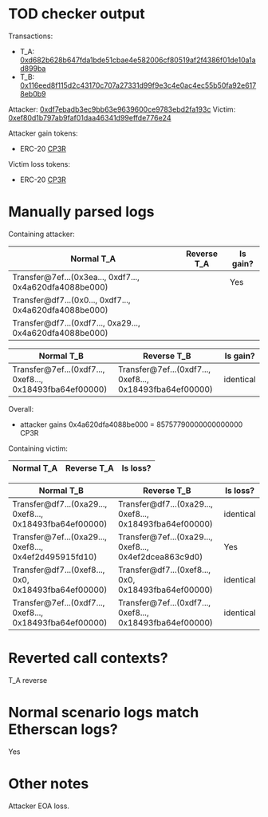 # TOD checker output

Transactions:
- T_A: [0xd682b628b647fda1bde51cbae4e582006cf80519af2f4386f01de10a1ad899ba](https://etherscan.io/tx/0xd682b628b647fda1bde51cbae4e582006cf80519af2f4386f01de10a1ad899ba)
- T_B: [0x116eed8f115d2c43170c707a27331d99f9e3c4e0ac4ec55b50fa92e6178eb0b9](https://etherscan.io/tx/0x116eed8f115d2c43170c707a27331d99f9e3c4e0ac4ec55b50fa92e6178eb0b9)


Attacker: [0xdf7ebadb3ec9bb63e9639600ce9783ebd2fa193c](https://etherscan.io/address/0xdf7ebadb3ec9bb63e9639600ce9783ebd2fa193c)
Victim: [0xef80d1b797ab9faf01daa46341d99effde776e24](https://etherscan.io/address/0xef80d1b797ab9faf01daa46341d99effde776e24)

Attacker gain tokens:
- ERC-20 [CP3R](https://etherscan.io/token/0x7ef1081ecc8b5b5b130656a41d4ce4f89dbbcc8c)

Victim loss tokens:
- ERC-20 [CP3R](https://etherscan.io/token/0x7ef1081ecc8b5b5b130656a41d4ce4f89dbbcc8c)

# Manually parsed logs

Containing attacker:

| Normal T_A                                               | Reverse T_A | Is gain? |
|----------------------------------------------------------|-------------|----------|
| Transfer@7ef...(0x3ea..., 0xdf7..., 0x4a620dfa4088be000) | <reverted>  | Yes      |
| Transfer@df7...(0x0..., 0xdf7..., 0x4a620dfa4088be000)   | <reverted>  |          |
| Transfer@df7...(0xdf7..., 0xa29..., 0x4a620dfa4088be000) | <reverted>  |          |

| Normal T_B                                               | Reverse T_B                                              | Is gain?  |
|----------------------------------------------------------|----------------------------------------------------------|-----------|
| Transfer@7ef...(0xdf7..., 0xef8..., 0x18493fba64ef00000) | Transfer@7ef...(0xdf7..., 0xef8..., 0x18493fba64ef00000) | identical |

Overall:
- attacker gains 0x4a620dfa4088be000 = 85757790000000000000 CP3R

Containing victim:

| Normal T_A | Reverse T_A | Is loss? |
|------------|-------------|----------|

| Normal T_B                                               | Reverse T_B                                              | Is loss?  |
|----------------------------------------------------------|----------------------------------------------------------|-----------|
| Transfer@df7...(0xa29..., 0xef8..., 0x18493fba64ef00000) | Transfer@df7...(0xa29..., 0xef8..., 0x18493fba64ef00000) | identical |
| Transfer@7ef...(0xa29..., 0xef8..., 0x4ef2d495915fd10)   | Transfer@7ef...(0xa29..., 0xef8..., 0x4ef2dcea863c9d0)   | Yes       |
| Transfer@df7...(0xef8..., 0x0, 0x18493fba64ef00000)      | Transfer@df7...(0xef8..., 0x0, 0x18493fba64ef00000)      | identical |
| Transfer@7ef...(0xdf7..., 0xef8..., 0x18493fba64ef00000) | Transfer@7ef...(0xdf7..., 0xef8..., 0x18493fba64ef00000) | identical |


# Reverted call contexts?

T_A reverse

# Normal scenario logs match Etherscan logs?

Yes

# Other notes

Attacker EOA loss.